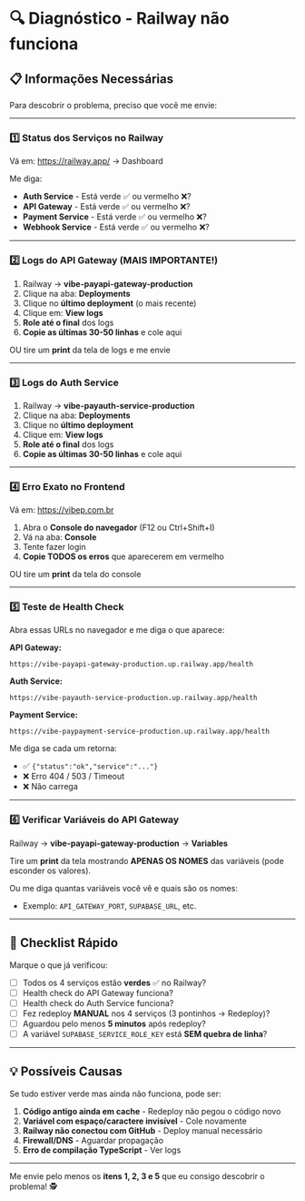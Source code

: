# 🔍 Diagnóstico - Railway não funciona

## 📋 Informações Necessárias

Para descobrir o problema, preciso que você me envie:

---

### 1️⃣ Status dos Serviços no Railway

Vá em: https://railway.app/ → Dashboard

Me diga:
- **Auth Service** - Está verde ✅ ou vermelho ❌?
- **API Gateway** - Está verde ✅ ou vermelho ❌?
- **Payment Service** - Está verde ✅ ou vermelho ❌?
- **Webhook Service** - Está verde ✅ ou vermelho ❌?

---

### 2️⃣ Logs do API Gateway (MAIS IMPORTANTE!)

1. Railway → **vibe-payapi-gateway-production**
2. Clique na aba: **Deployments**
3. Clique no **último deployment** (o mais recente)
4. Clique em: **View logs**
5. **Role até o final** dos logs
6. **Copie as últimas 30-50 linhas** e cole aqui

OU tire um **print** da tela de logs e me envie

---

### 3️⃣ Logs do Auth Service

1. Railway → **vibe-payauth-service-production**
2. Clique na aba: **Deployments**
3. Clique no **último deployment**
4. Clique em: **View logs**
5. **Role até o final** dos logs
6. **Copie as últimas 30-50 linhas** e cole aqui

---

### 4️⃣ Erro Exato no Frontend

Vá em: https://vibep.com.br

1. Abra o **Console do navegador** (F12 ou Ctrl+Shift+I)
2. Vá na aba: **Console**
3. Tente fazer login
4. **Copie TODOS os erros** que aparecerem em vermelho

OU tire um **print** da tela do console

---

### 5️⃣ Teste de Health Check

Abra essas URLs no navegador e me diga o que aparece:

**API Gateway:**
```
https://vibe-payapi-gateway-production.up.railway.app/health
```

**Auth Service:**
```
https://vibe-payauth-service-production.up.railway.app/health
```

**Payment Service:**
```
https://vibe-paypayment-service-production.up.railway.app/health
```

Me diga se cada um retorna:
- ✅ `{"status":"ok","service":"..."}`
- ❌ Erro 404 / 503 / Timeout
- ❌ Não carrega

---

### 6️⃣ Verificar Variáveis do API Gateway

Railway → **vibe-payapi-gateway-production** → **Variables**

Tire um **print** da tela mostrando **APENAS OS NOMES** das variáveis (pode esconder os valores).

Ou me diga quantas variáveis você vê e quais são os nomes:
- Exemplo: `API_GATEWAY_PORT`, `SUPABASE_URL`, etc.

---

## 🎯 Checklist Rápido

Marque o que já verificou:

- [ ] Todos os 4 serviços estão **verdes** ✅ no Railway?
- [ ] Health check do API Gateway funciona?
- [ ] Health check do Auth Service funciona?
- [ ] Fez redeploy **MANUAL** nos 4 serviços (3 pontinhos → Redeploy)?
- [ ] Aguardou pelo menos **5 minutos** após redeploy?
- [ ] A variável `SUPABASE_SERVICE_ROLE_KEY` está **SEM quebra de linha**?

---

## 💡 Possíveis Causas

Se tudo estiver verde mas ainda não funciona, pode ser:

1. **Código antigo ainda em cache** - Redeploy não pegou o código novo
2. **Variável com espaço/caractere invisível** - Cole novamente
3. **Railway não conectou com GitHub** - Deploy manual necessário
4. **Firewall/DNS** - Aguardar propagação
5. **Erro de compilação TypeScript** - Ver logs

---

Me envie pelo menos os **itens 1, 2, 3 e 5** que eu consigo descobrir o problema! 🕵️
